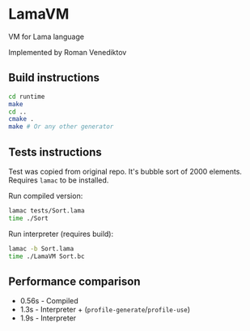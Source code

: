 # LamaVM

VM for Lama language

Implemented by Roman Venediktov

## Build instructions

```bash
cd runtime 
make
cd ..
cmake .
make # Or any other generator
```

## Tests instructions

Test was copied from original repo. It's bubble sort of 2000 elements. Requires `lamac` to be installed.

Run compiled version:
```bash
lamac tests/Sort.lama
time ./Sort
```

Run interpreter (requires build):
```bash
lamac -b Sort.lama
time ./LamaVM Sort.bc
```

## Performance comparison

* 0.56s - Compiled
* 1.3s - Interpreter + (`profile-generate`/`profile-use`)
* 1.9s - Interpreter
